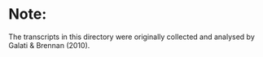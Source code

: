 <h1>Note:</h1>

The transcripts in this directory were originally collected and analysed by Galati & Brennan (2010).
